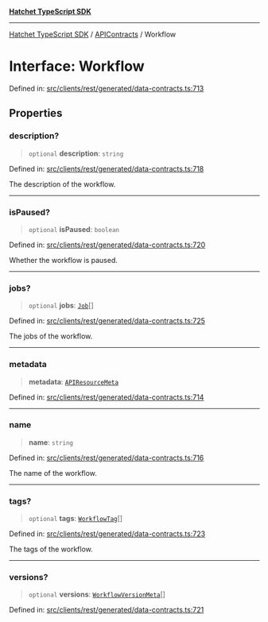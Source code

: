 [**Hatchet TypeScript SDK**](../../../../README.md)

***

[Hatchet TypeScript SDK](../../../../README.md) / [APIContracts](../README.md) / Workflow

# Interface: Workflow

Defined in: [src/clients/rest/generated/data-contracts.ts:713](https://github.com/hatchet-dev/hatchet/blob/0288a24f2e9f14787135b399bd47182f4d1260d9/sdks/typescript/src/clients/rest/generated/data-contracts.ts#L713)

## Properties

### description?

> `optional` **description**: `string`

Defined in: [src/clients/rest/generated/data-contracts.ts:718](https://github.com/hatchet-dev/hatchet/blob/0288a24f2e9f14787135b399bd47182f4d1260d9/sdks/typescript/src/clients/rest/generated/data-contracts.ts#L718)

The description of the workflow.

***

### isPaused?

> `optional` **isPaused**: `boolean`

Defined in: [src/clients/rest/generated/data-contracts.ts:720](https://github.com/hatchet-dev/hatchet/blob/0288a24f2e9f14787135b399bd47182f4d1260d9/sdks/typescript/src/clients/rest/generated/data-contracts.ts#L720)

Whether the workflow is paused.

***

### jobs?

> `optional` **jobs**: [`Job`](Job.md)[]

Defined in: [src/clients/rest/generated/data-contracts.ts:725](https://github.com/hatchet-dev/hatchet/blob/0288a24f2e9f14787135b399bd47182f4d1260d9/sdks/typescript/src/clients/rest/generated/data-contracts.ts#L725)

The jobs of the workflow.

***

### metadata

> **metadata**: [`APIResourceMeta`](APIResourceMeta.md)

Defined in: [src/clients/rest/generated/data-contracts.ts:714](https://github.com/hatchet-dev/hatchet/blob/0288a24f2e9f14787135b399bd47182f4d1260d9/sdks/typescript/src/clients/rest/generated/data-contracts.ts#L714)

***

### name

> **name**: `string`

Defined in: [src/clients/rest/generated/data-contracts.ts:716](https://github.com/hatchet-dev/hatchet/blob/0288a24f2e9f14787135b399bd47182f4d1260d9/sdks/typescript/src/clients/rest/generated/data-contracts.ts#L716)

The name of the workflow.

***

### tags?

> `optional` **tags**: [`WorkflowTag`](WorkflowTag.md)[]

Defined in: [src/clients/rest/generated/data-contracts.ts:723](https://github.com/hatchet-dev/hatchet/blob/0288a24f2e9f14787135b399bd47182f4d1260d9/sdks/typescript/src/clients/rest/generated/data-contracts.ts#L723)

The tags of the workflow.

***

### versions?

> `optional` **versions**: [`WorkflowVersionMeta`](WorkflowVersionMeta.md)[]

Defined in: [src/clients/rest/generated/data-contracts.ts:721](https://github.com/hatchet-dev/hatchet/blob/0288a24f2e9f14787135b399bd47182f4d1260d9/sdks/typescript/src/clients/rest/generated/data-contracts.ts#L721)
